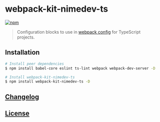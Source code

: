 # webpack-kit-nimedev-ts
[![npm][npm-image]][npm-url]

[npm-image]: https://img.shields.io/npm/v/webpack-kit-nimedev-ts.svg
[npm-url]: https://npmjs.org/package/webpack-kit-nimedev-ts

> Configuration blocks to use in [webpack config](https://webpack.js.org/configuration/) for TypeScript projects.


## Installation

```sh
# Install peer dependencies
$ npm install babel-core eslint ts-lint webpack webpack-dev-server -D

# Install webpack-kit-nimedev-ts
$ npm install webpack-kit-nimedev-ts -D
```


## [Changelog](CHANGELOG.md)


## [License](LICENSE.md)

